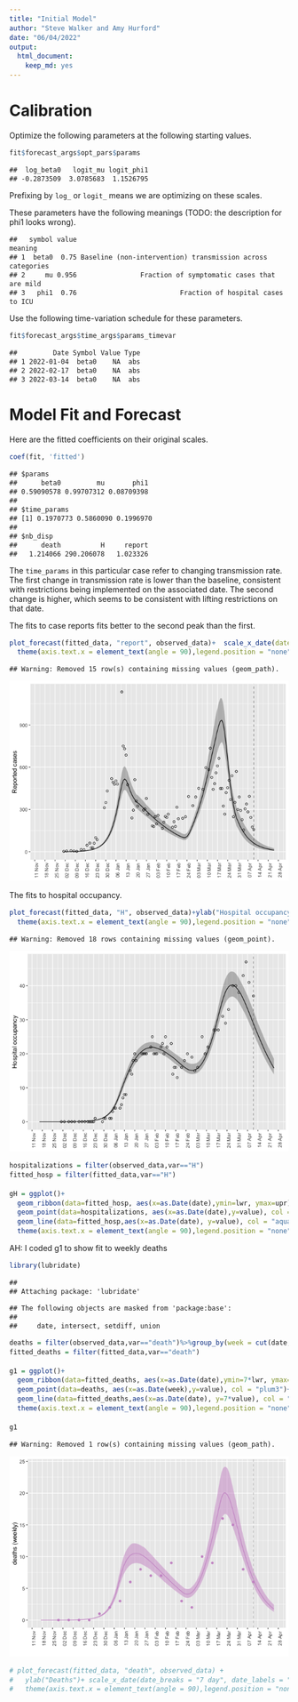 ```yaml
---
title: "Initial Model"
author: "Steve Walker and Amy Hurford"
date: "06/04/2022"
output: 
  html_document: 
    keep_md: yes
---
```






# Calibration

Optimize the following parameters at the following starting values.

```r
fit$forecast_args$opt_pars$params
```

```
##  log_beta0   logit_mu logit_phi1 
## -0.2873509  3.0785683  1.1526795
```
Prefixing by `log_` or `logit_` means we are optimizing on these scales.

These parameters have the following meanings (TODO: the description for phi1 looks wrong).

```
##   symbol value                                                    meaning
## 1  beta0  0.75 Baseline (non-intervention) transmission across categories
## 2     mu 0.956                Fraction of symptomatic cases that are mild
## 3   phi1  0.76                          Fraction of hospital cases to ICU
```

Use the following time-variation schedule for these parameters.

```r
fit$forecast_args$time_args$params_timevar
```

```
##         Date Symbol Value Type
## 1 2022-01-04  beta0    NA  abs
## 2 2022-02-17  beta0    NA  abs
## 3 2022-03-14  beta0    NA  abs
```



# Model Fit and Forecast

Here are the fitted coefficients on their original scales.

```r
coef(fit, 'fitted')
```

```
## $params
##      beta0         mu       phi1 
## 0.59090578 0.99707312 0.08709398 
## 
## $time_params
## [1] 0.1970773 0.5860090 0.1996970
## 
## $nb_disp
##      death          H     report 
##   1.214066 290.206078   1.023326
```
The `time_params` in this particular case refer to changing transmission rate. The first change in transmission rate is lower than the baseline, consistent with restrictions being implemented on the associated date. The second change is higher, which seems to be consistent with lifting restrictions on that date.

The fits to case reports fits better to the second peak than the first.

```r
plot_forecast(fitted_data, "report", observed_data)+  scale_x_date(date_breaks = "7 day", date_labels = "%d %b")+
  theme(axis.text.x = element_text(angle = 90),legend.position = "none")+ylab("Reported cases")
```

```
## Warning: Removed 15 row(s) containing missing values (geom_path).
```

![](initial_model_files/figure-html/unnamed-chunk-5-1.png)<!-- -->

The fits to hospital occupancy.

```r
plot_forecast(fitted_data, "H", observed_data)+ylab("Hospital occupancy")+  scale_x_date(date_breaks = "7 day", date_labels = "%d %b")+
  theme(axis.text.x = element_text(angle = 90),legend.position = "none")
```

```
## Warning: Removed 18 rows containing missing values (geom_point).
```

![](initial_model_files/figure-html/unnamed-chunk-6-1.png)<!-- -->

```r
hospitalizations = filter(observed_data,var=="H")
fitted_hosp = filter(fitted_data,var=="H")

gH = ggplot()+
  geom_ribbon(data=fitted_hosp, aes(x=as.Date(date),ymin=lwr, ymax=upr), alpha = 0.5, fill = "aquamarine")+
  geom_point(data=hospitalizations, aes(x=as.Date(date),y=value), col = "aquamarine")+
  geom_line(data=fitted_hosp,aes(x=as.Date(date), y=value), col = "aquamarine")+ylab("Hospital occupancy")+ scale_x_date(date_breaks = "7 day", date_labels = "%d %b")+
  theme(axis.text.x = element_text(angle = 90),legend.position = "none")+xlab("")+geom_vline(xintercept = max(observed_data$date), col="aquamarine", lty=2)
```

AH: I coded g1 to show fit to weekly deaths

```r
library(lubridate)
```

```
## 
## Attaching package: 'lubridate'
```

```
## The following objects are masked from 'package:base':
## 
##     date, intersect, setdiff, union
```

```r
deaths = filter(observed_data,var=="death")%>%group_by(week = cut(date, "week")) %>% summarise(value = sum(value))
fitted_deaths = filter(fitted_data,var=="death")

g1 = ggplot()+
  geom_ribbon(data=fitted_deaths, aes(x=as.Date(date),ymin=7*lwr, ymax=7*upr), alpha = 0.5, fill = "plum3")+
  geom_point(data=deaths, aes(x=as.Date(week),y=value), col = "plum3")+
  geom_line(data=fitted_deaths,aes(x=as.Date(date), y=7*value), col = "plum3")+ylab("deaths (weekly)")+ scale_x_date(date_breaks = "7 day", date_labels = "%d %b")+
  theme(axis.text.x = element_text(angle = 90),legend.position = "none")+xlab("")+geom_vline(xintercept = max(observed_data$date), col="grey", lty=2)

g1
```

```
## Warning: Removed 1 row(s) containing missing values (geom_path).
```

![](initial_model_files/figure-html/unnamed-chunk-7-1.png)<!-- -->

```r
# plot_forecast(fitted_data, "death", observed_data) +
#   ylab("Deaths")+ scale_x_date(date_breaks = "7 day", date_labels = "%d %b")+
#   theme(axis.text.x = element_text(angle = 90),legend.position = "none")
```
